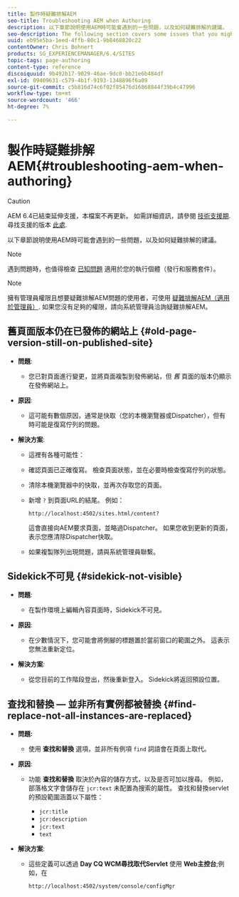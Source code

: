```yaml
---
title: 製作時疑難排解AEM
seo-title: Troubleshooting AEM when Authoring
description: 以下章節說明使用AEM時可能會遇到的一些問題，以及如何疑難排解的建議。
seo-description: The following section covers some issues that you might encounter when using AEM, together with suggestions on how to troubleshoot them.
uuid: eb95e5ba-1eed-4ffb-80c1-9b8468820c22
contentOwner: Chris Bohnert
products: SG_EXPERIENCEMANAGER/6.4/SITES
topic-tags: page-authoring
content-type: reference
discoiquuid: 9b492b17-9029-46ae-9dc0-bb21e6b484df
exl-id: 09409631-c579-4b1f-9193-1348896f6a09
source-git-commit: c5b816d74c6f02f85476d16868844f39b4c47996
workflow-type: tm+mt
source-wordcount: '466'
ht-degree: 7%

---
```


# 製作時疑難排解AEM{#troubleshooting-aem-when-authoring}

>[!CAUTION]
>
>AEM 6.4已結束延伸支援，本檔案不再更新。 如需詳細資訊，請參閱 [技術支援期](https://helpx.adobe.com//tw/support/programs/eol-matrix.html). 尋找支援的版本 [此處](https://experienceleague.adobe.com/docs/).

以下章節說明使用AEM時可能會遇到的一些問題，以及如何疑難排解的建議。

>[!NOTE]
>
>遇到問題時，也值得檢查 [已知問題](/help/release-notes/known-issues.md) 適用於您的執行個體（發行和服務套件）。

>[!NOTE]
>
>擁有管理員權限且想要疑難排解AEM問題的使用者，可使用 [疑難排解AEM（適用於管理員）](/help/sites-administering/troubleshoot.md). 如果您沒有足夠的權限，請向系統管理員洽詢疑難排解AEM。

## 舊頁面版本仍在已發佈的網站上 {#old-page-version-still-on-published-site}

* **問題**:

   * 您已對頁面進行變更，並將頁面複製到發佈網站，但 *舊* 頁面的版本仍顯示在發佈網站上。

* **原因**:

   * 這可能有數個原因，通常是快取（您的本機瀏覽器或Dispatcher），但有時可能是復寫佇列的問題。

* **解決方案**:

   * 這裡有各種可能性：
   * 確認頁面已正確復寫。 檢查頁面狀態，並在必要時檢查復寫佇列的狀態。
   * 清除本機瀏覽器中的快取，並再次存取您的頁面。
   * 新增 `?` 到頁面URL的結尾。 例如：

      `http://localhost:4502/sites.html/content?`

      這會直接向AEM要求頁面，並略過Dispatcher。 如果您收到更新的頁面，表示您應清除Dispatcher快取。

   * 如果複製隊列出現問題，請與系統管理員聯繫。

## Sidekick不可見 {#sidekick-not-visible}

* **問題**:

   * 在製作環境上編輯內容頁面時，Sidekick不可見。

* **原因**:

   * 在少數情況下，您可能會將側腳的標題置於當前窗口的範圍之外。 這表示您無法重新定位。

* **解決方案**:

   * 從您目前的工作階段登出，然後重新登入。 Sidekick將返回預設位置。

## 查找和替換 — 並非所有實例都被替換 {#find-replace-not-all-instances-are-replaced}

* **問題:**

   * 使用 **查找和替換** 選項，並非所有例項 `find` 詞語會在頁面上取代。

* **原因**:

   * 功能 **查找和替換** 取決於內容的儲存方式，以及是否可加以搜尋。 例如，部落格文字會儲存在 `jcr:text` 未配置為搜索的屬性。 查找和替換servlet的預設範圍涵蓋以下屬性：

      * `jcr:title`
      * `jcr:description`
      * `jcr:text`
      * `text`

* **解決方案**:

   * 這些定義可以透過 **Day CQ WCM尋找取代Servlet** 使用 **Web主控台**;例如，在

      `http://localhost:4502/system/console/configMgr`

